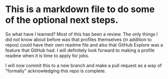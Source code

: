 # This is a markdown file to do some of the optional next steps.

So what have I learned? Most of this has been a review. The only things I did not know about before was that profiles themselves (in addition to repos) could have their own readme file and also that GitHub Explore was a feature that GitHub had. I will definitely look forward to making a profile readme when it is time to apply for jobs.

I will now commit this to a new branch and make a pull request as a way of "formally" acknowledging this repo is complete.